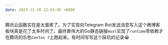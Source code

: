 ```yaml
---
date: 2023-12-30 22:54:05 +0800
---
```


腾讯云函数实在是太蛋疼了。为了实现向Telegram Bot发送消息写入这个微博客板块真是花了太多时间了。最终靠伟大的Go静态链接`musl`实现了`runtime`零依赖才在腾讯的乐色`Centos 7`上跑起来。有时间写写这个踩坑的记录😭